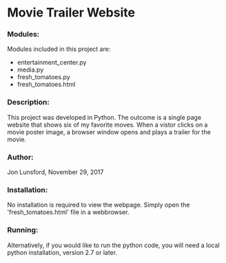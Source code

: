 # Movie Trailer Website

### Modules:
Modules included in this project are:
* entertainment_center.py
* media.py
* fresh_tomatoes.py
* fresh_tomatoes.html

### Description:
This project was developed in Python. The outcome is a single page website that
shows six of my favorite moves.  When a vistor clicks on a movie poster image, 
a browser window opens and plays a trailer for the movie.


### Author:
Jon Lunsford, November 29, 2017


### Installation:
No installation is required to view the webpage.
Simply open the 'fresh_tomatoes.html' file in a webbrowser.



### Running:
Alternatively, if you would like to run the python code, you will need a
local python installation, version 2.7 or later.